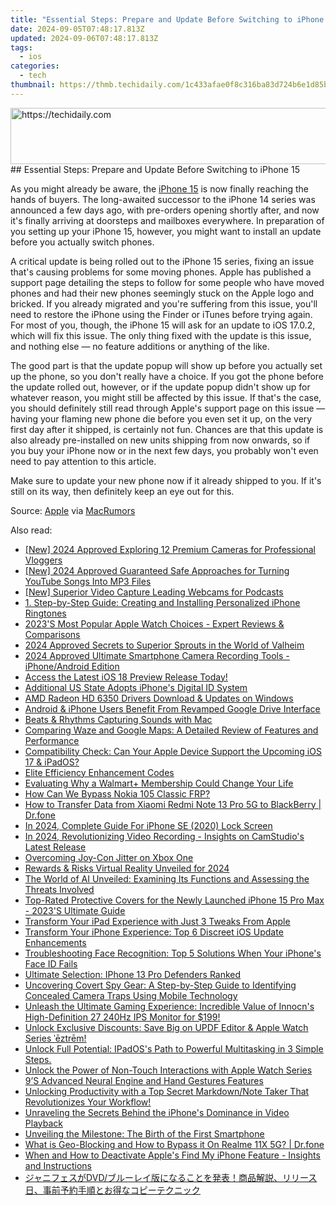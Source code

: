 ```yaml
---
title: "Essential Steps: Prepare and Update Before Switching to iPhone 15"
date: 2024-09-05T07:48:17.813Z
updated: 2024-09-06T07:48:17.813Z
tags:
  - ios
categories:
  - tech
thumbnail: https://thmb.techidaily.com/1c433afae0f8c316ba83d724b6e1d85b8ae483fb36c0489f83439481af084268.jpg
---
```


<!-- affiliate ads begin -->
<a href="https://appsumo.8odi.net/c/5597632/2043856/7443" target="_top" id="2043856">
  <img src="//a.impactradius-go.com/display-ad/7443-2043856" border="0" alt="https://techidaily.com" width="728" height="90"/>
</a>
<img height="0" width="0" src="https://appsumo.8odi.net/i/5597632/2043856/7443" style="position:absolute;visibility:hidden;" border="0" />
<!-- affiliate ads end -->
## Essential Steps: Prepare and Update Before Switching to iPhone 15

As you might already be aware, the [iPhone 15](https://unlock-android.techidaily.com/how-to-reset-your-infinix-hot-40-pro-lock-screen-password-by-drfone-android/) is now finally reaching the hands of buyers. The long-awaited successor to the iPhone 14 series was announced a few days ago, with pre-orders opening shortly after, and now it's finally arriving at doorsteps and mailboxes everywhere. In preparation of you setting up your iPhone 15, however, you might want to install an update before you actually switch phones.

 A critical update is being rolled out to the iPhone 15 series, fixing an issue that's causing problems for some moving phones. Apple has published a support page detailing the steps to follow for some people who have moved phones and had their new phones seemingly stuck on the Apple logo and bricked. If you already migrated and you're suffering from this issue, you'll need to restore the iPhone using the Finder or iTunes before trying again. For most of you, though, the iPhone 15 will ask for an update to iOS 17.0.2, which will fix this issue. The only thing fixed with the update is this issue, and nothing else — no feature additions or anything of the like.

 The good part is that the update popup will show up before you actually set up the phone, so you don't really have a choice. If you got the phone before the update rolled out, however, or if the update popup didn't show up for whatever reason, you might still be affected by this issue. If that's the case, you should definitely still read through Apple's support page on this issue — having your flaming new phone die before you even set it up, on the very first day after it shipped, is certainly not fun. Chances are that this update is also already pre-installed on new units shipping from now onwards, so if you buy your iPhone now or in the next few days, you probably won't even need to pay attention to this article.

 Make sure to update your new phone now if it already shipped to you. If it's still on its way, then definitely keep an eye out for this.

 Source: [Apple](https://support.apple.com/en-us/HT213933) via [MacRumors](https://www.macrumors.com/2023/09/22/warning-update-your-iphone-15-to-ios-17-0-2/)

<ins class="adsbygoogle"
     style="display:block"
     data-ad-format="autorelaxed"
     data-ad-client="ca-pub-7571918770474297"
     data-ad-slot="1223367746"></ins>



<ins class="adsbygoogle"
     style="display:block"
     data-ad-client="ca-pub-7571918770474297"
     data-ad-slot="8358498916"
     data-ad-format="auto"
     data-full-width-responsive="true"></ins>

<span class="atpl-alsoreadstyle">Also read:</span>
<div><ul>
<li><a href="https://youtube-web.techidaily.com/024-approved-exploring-12-premium-cameras-for-professional-vloggers/"><u>[New] 2024 Approved  Exploring 12 Premium Cameras for Professional Vloggers</u></a></li>
<li><a href="https://eaxpv-info.techidaily.com/new-2024-approved-guaranteed-safe-approaches-for-turning-youtube-songs-into-mp3-files/"><u>[New] 2024 Approved  Guaranteed Safe Approaches for Turning YouTube Songs Into MP3 Files</u></a></li>
<li><a href="https://some-guidance.techidaily.com/new-superior-video-capture-leading-webcams-for-podcasts/"><u>[New] Superior Video Capture  Leading Webcams for Podcasts</u></a></li>
<li><a href="https://os-tips.techidaily.com/1-step-by-step-guide-creating-and-installing-personalized-iphone-ringtones/"><u>1. Step-by-Step Guide: Creating and Installing Personalized iPhone Ringtones</u></a></li>
<li><a href="https://os-tips.techidaily.com/2023s-most-popular-apple-watch-choices-expert-reviews-and-comparisons/"><u>2023'S Most Popular Apple Watch Choices - Expert Reviews & Comparisons</u></a></li>
<li><a href="https://remote-screen-capture.techidaily.com/2024-approved-secrets-to-superior-sprouts-in-the-world-of-valheim/"><u>2024 Approved  Secrets to Superior Sprouts in the World of Valheim</u></a></li>
<li><a href="https://youtube-web.techidaily.com/approved-ultimate-smartphone-camera-recording-tools-iphoneandroid-edition/"><u>2024 Approved  Ultimate Smartphone Camera Recording Tools - iPhone/Android Edition</u></a></li>
<li><a href="https://os-tips.techidaily.com/access-the-latest-ios-18-preview-release-today/"><u>Access the Latest iOS 18 Preview Release Today!</u></a></li>
<li><a href="https://os-tips.techidaily.com/additional-us-state-adopts-iphones-digital-id-system/"><u>Additional US State Adopts iPhone's Digital ID System</u></a></li>
<li><a href="https://driver-download.techidaily.com/amd-radeon-hd-6350-drivers-download-and-updates-on-windows/"><u>AMD Radeon HD 6350 Drivers Download & Updates on Windows</u></a></li>
<li><a href="https://os-tips.techidaily.com/android-and-iphone-users-benefit-from-revamped-google-drive-interface/"><u>Android & iPhone Users Benefit From Revamped Google Drive Interface</u></a></li>
<li><a href="https://screen-video-capture.techidaily.com/beats-and-rhythms-capturing-sounds-with-mac/"><u>Beats & Rhythms  Capturing Sounds with Mac</u></a></li>
<li><a href="https://os-tips.techidaily.com/comparing-waze-and-google-maps-a-detailed-review-of-features-and-performance/"><u>Comparing Waze and Google Maps: A Detailed Review of Features and Performance</u></a></li>
<li><a href="https://os-tips.techidaily.com/compatibility-check-can-your-apple-device-support-the-upcoming-ios-17-and-ipados/"><u>Compatibility Check: Can Your Apple Device Support the Upcoming iOS 17 & iPadOS?</u></a></li>
<li><a href="https://fox-direct.techidaily.com/elite-efficiency-enhancement-codes/"><u>Elite Efficiency Enhancement Codes</u></a></li>
<li><a href="https://buynow-reviews.techidaily.com/evaluating-why-a-walmartplus-membership-could-change-your-life/"><u>Evaluating Why a Walmart+ Membership Could Change Your Life</u></a></li>
<li><a href="https://android-frp.techidaily.com/how-can-we-bypass-nokia-105-classic-frp-by-drfone-android/"><u>How Can We Bypass Nokia 105 Classic FRP?</u></a></li>
<li><a href="https://android-transfer.techidaily.com/how-to-transfer-data-from-xiaomi-redmi-note-13-pro-5g-to-blackberry-drfone-by-drfone-transfer-from-android-transfer-from-android/"><u>How to Transfer Data from Xiaomi Redmi Note 13 Pro 5G to BlackBerry | Dr.fone</u></a></li>
<li><a href="https://ios-unlock.techidaily.com/in-2024-complete-guide-for-iphone-se-2020-lock-screen-by-drfone-ios/"><u>In 2024, Complete Guide For iPhone SE (2020) Lock Screen</u></a></li>
<li><a href="https://video-capture.techidaily.com/in-2024-revolutionizing-video-recording-insights-on-camstudios-latest-release/"><u>In 2024, Revolutionizing Video Recording - Insights on CamStudio's Latest Release</u></a></li>
<li><a href="https://games-able.techidaily.com/overcoming-joy-con-jitter-on-xbox-one/"><u>Overcoming Joy-Con Jitter on Xbox One</u></a></li>
<li><a href="https://vp-tips.techidaily.com/rewards-and-risks-virtual-reality-unveiled-for-2024/"><u>Rewards & Risks  Virtual Reality Unveiled for 2024</u></a></li>
<li><a href="https://tech-haven.techidaily.com/the-world-of-ai-unveiled-examining-its-functions-and-assessing-the-threats-involved/"><u>The World of AI Unveiled: Examining Its Functions and Assessing the Threats Involved</u></a></li>
<li><a href="https://os-tips.techidaily.com/top-rated-protective-covers-for-the-newly-launched-iphone-15-pro-max-2023s-ultimate-guide/"><u>Top-Rated Protective Covers for the Newly Launched iPhone 15 Pro Max - 2023'S Ultimate Guide</u></a></li>
<li><a href="https://os-tips.techidaily.com/transform-your-ipad-experience-with-just-3-tweaks-from-apple/"><u>Transform Your iPad Experience with Just 3 Tweaks From Apple</u></a></li>
<li><a href="https://os-tips.techidaily.com/transform-your-iphone-experience-top-6-discreet-ios-update-enhancements/"><u>Transform Your iPhone Experience: Top 6 Discreet iOS Update Enhancements</u></a></li>
<li><a href="https://os-tips.techidaily.com/troubleshooting-face-recognition-top-5-solutions-when-your-iphones-face-id-fails/"><u>Troubleshooting Face Recognition: Top 5 Solutions When Your iPhone's Face ID Fails</u></a></li>
<li><a href="https://os-tips.techidaily.com/ultimate-selection-iphone-13-pro-defenders-ranked/"><u>Ultimate Selection: IPhone 13 Pro Defenders Ranked</u></a></li>
<li><a href="https://os-tips.techidaily.com/uncovering-covert-spy-gear-a-step-by-step-guide-to-identifying-concealed-camera-traps-using-mobile-technology/"><u>Uncovering Covert Spy Gear: A Step-by-Step Guide to Identifying Concealed Camera Traps Using Mobile Technology</u></a></li>
<li><a href="https://hardware-help.techidaily.com/1723862783431-unleash-the-ultimate-gaming-experience-incredible-value-of-innocns-high-definition-27-240hz-ips-monitor-for-199/"><u>Unleash the Ultimate Gaming Experience: Incredible Value of Innocn's High-Definition 27 240Hz IPS Monitor for $199!</u></a></li>
<li><a href="https://os-tips.techidaily.com/unlock-exclusive-discounts-save-big-on-updf-editor-and-apple-watch-series-eztrem/"><u>Unlock Exclusive Discounts: Save Big on UPDF Editor & Apple Watch Series ˈēztrēm!</u></a></li>
<li><a href="https://os-tips.techidaily.com/unlock-full-potential-ipadoss-path-to-powerful-multitasking-in-3-simple-steps/"><u>Unlock Full Potential: IPadOS's Path to Powerful Multitasking in 3 Simple Steps.</u></a></li>
<li><a href="https://os-tips.techidaily.com/unlock-the-power-of-non-touch-interactions-with-apple-watch-series-9s-advanced-neural-engine-and-hand-gestures-features/"><u>Unlock the Power of Non-Touch Interactions with Apple Watch Series 9’S Advanced Neural Engine and Hand Gestures Features</u></a></li>
<li><a href="https://os-tips.techidaily.com/unlocking-productivity-with-a-top-secret-markdownnote-taker-that-revolutionizes-your-workflow/"><u>Unlocking Productivity with a Top Secret Markdown/Note Taker That Revolutionizes Your Workflow!</u></a></li>
<li><a href="https://os-tips.techidaily.com/unraveling-the-secrets-behind-the-iphones-dominance-in-video-playback/"><u>Unraveling the Secrets Behind the iPhone's Dominance in Video Playback</u></a></li>
<li><a href="https://os-tips.techidaily.com/unveiling-the-milestone-the-birth-of-the-first-smartphone/"><u>Unveiling the Milestone: The Birth of the First Smartphone</u></a></li>
<li><a href="https://fake-location.techidaily.com/what-is-geo-blocking-and-how-to-bypass-it-on-realme-11x-5g-drfone-by-drfone-virtual-android/"><u>What is Geo-Blocking and How to Bypass it On Realme 11X 5G? | Dr.fone</u></a></li>
<li><a href="https://os-tips.techidaily.com/when-and-how-to-deactivate-apples-find-my-iphone-feature-insights-and-instructions/"><u>When and How to Deactivate Apple's Find My iPhone Feature - Insights and Instructions</u></a></li>
<li><a href="https://tech-revival.techidaily.com/1725288181208-dvd/"><u>ジャニフェスがDVD/ブルーレイ版になることを発表！商品解説、リリース日、事前予約手順とお得なコピーテクニック</u></a></li>
</ul></div>

